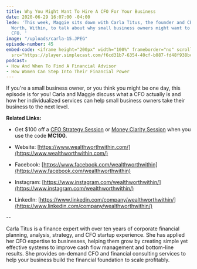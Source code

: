 ```yaml
---
title: Why You Might Want To Hire A CFO For Your Business
date: 2020-06-29 16:07:00 -04:00
lede: 'This week, Maggie sits down with Carla Titus, the founder and CEO of Wealth,
  Worth, Within, to talk about why small business owners might want to hire an on-demand
  CFO. '
image: "/uploads/carla-15.JPEG"
episode-number: 45
embed-code: <iframe height="200px" width="100%" frameborder="no" scrolling="no" seamless
  src="https://player.simplecast.com/f6cd31b7-6354-40cf-b087-fd48f938bc8d?dark=false"></iframe>
podcast:
- How And When To Find A Financial Advisor
- How Women Can Step Into Their Financial Power
---
```


If you're a small business owner, or you think you might be one day, this episode is for you! Carla and Maggie discuss what a CFO actually is and how her individualized services can help small business owners take their business to the next level.

**Related Links:**

* Get $100 off a [CFO Strategy Session](https://app.acuityscheduling.com/schedule.php?owner=16530629&appointmentType=7940611) or [Money Clarity Session](https://app.acuityscheduling.com/schedule.php?owner=16530629&appointmentType=7942212) when you use the code **MC100.**

* Website: [https://www.wealthworthwithin.com/](https://www.wealthworthwithin.com/)

* Facebook: [https://www.facebook.com/wealthworthwithin](https://www.facebook.com/wealthworthwithin)

* Instagram: [https://www.instagram.com/wealthworthwithin/](https://www.instagram.com/wealthworthwithin/)

* LinkedIn: [https://www.linkedin.com/company/wealthworthwithin/](https://www.linkedin.com/company/wealthworthwithin/)

--

Carla Titus is a finance expert with over ten years of corporate financial planning, analysis, strategy, and CFO startup experience. She has applied her CFO expertise to businesses, helping them grow by creating simple yet effective systems to improve cash flow management and bottom-line results. She provides on-demand CFO and financial consulting services to help your business build the financial foundation to scale profitably.